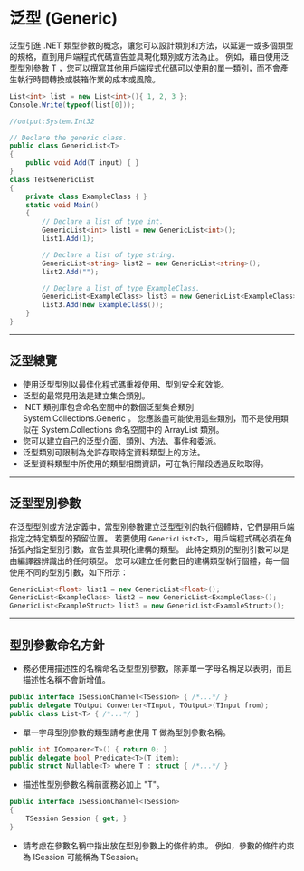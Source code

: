 # 泛型 (Generic)
泛型引進 .NET 類型參數的概念，讓您可以設計類別和方法，以延遲一或多個類型的規格，直到用戶端程式代碼宣告並具現化類別或方法為止。 例如，藉由使用泛型型別參數 T ，您可以撰寫其他用戶端程式代碼可以使用的單一類別，而不會產生執行時間轉換或裝箱作業的成本或風險。

```C#
List<int> list = new List<int>(){ 1, 2, 3 };
Console.Write(typeof(list[0]));

//output:System.Int32

// Declare the generic class.
public class GenericList<T>
{
    public void Add(T input) { }
}
class TestGenericList
{
    private class ExampleClass { }
    static void Main()
    {
        // Declare a list of type int.
        GenericList<int> list1 = new GenericList<int>();
        list1.Add(1);

        // Declare a list of type string.
        GenericList<string> list2 = new GenericList<string>();
        list2.Add("");

        // Declare a list of type ExampleClass.
        GenericList<ExampleClass> list3 = new GenericList<ExampleClass>();
        list3.Add(new ExampleClass());
    }
}
```
---
## 泛型總覽
- 使用泛型型別以最佳化程式碼重複使用、型別安全和效能。
- 泛型的最常見用法是建立集合類別。
- .NET 類別庫包含命名空間中的數個泛型集合類別 System.Collections.Generic 。 您應該盡可能使用這些類別，而不是使用類似在 System.Collections 命名空間中的 ArrayList 類別。
- 您可以建立自己的泛型介面、類別、方法、事件和委派。
- 泛型類別可限制為允許存取特定資料類型上的方法。
- 泛型資料類型中所使用的類型相關資訊，可在執行階段透過反映取得。
---
## 泛型型別參數
在泛型型別或方法定義中，當型別參數建立泛型型別的執行個體時，它們是用戶端指定之特定類型的預留位置。 若要使用 `GenericList<T>`，用戶端程式碼必須在角括弧內指定型別引數，宣告並具現化建構的類型。 此特定類別的型別引數可以是由編譯器辨識出的任何類型。 您可以建立任何數目的建構類型執行個體，每一個使用不同的型別引數，如下所示：
```C#
GenericList<float> list1 = new GenericList<float>();
GenericList<ExampleClass> list2 = new GenericList<ExampleClass>();
GenericList<ExampleStruct> list3 = new GenericList<ExampleStruct>();
```
---
## 型別參數命名方針
- 務必使用描述性的名稱命名泛型型別參數，除非單一字母名稱足以表明，而且描述性名稱不會新增值。
```C#
public interface ISessionChannel<TSession> { /*...*/ }
public delegate TOutput Converter<TInput, TOutput>(TInput from);
public class List<T> { /*...*/ }
```
- 單一字母型別參數的類型請考慮使用 T 做為型別參數名稱。
```C#
public int IComparer<T>() { return 0; }
public delegate bool Predicate<T>(T item);
public struct Nullable<T> where T : struct { /*...*/ }
```
- 描述性型別參數名稱前面務必加上 "T"。
```C#
public interface ISessionChannel<TSession>
{
    TSession Session { get; }
}
```
- 請考慮在參數名稱中指出放在型別參數上的條件約束。 例如，參數的條件約束為 ISession 可能稱為 TSession。

